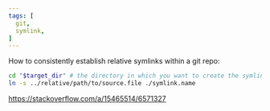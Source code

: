 ```yaml
---
tags: [
  git,
  symlink,
]
---
```


How to consistently establish relative symlinks within a git repo:
```sh
cd "$target_dir" # the directory in which you want to create the symlink
ln -s ../relative/path/to/source.file ./symlink.name
```

https://stackoverflow.com/a/15465514/6571327